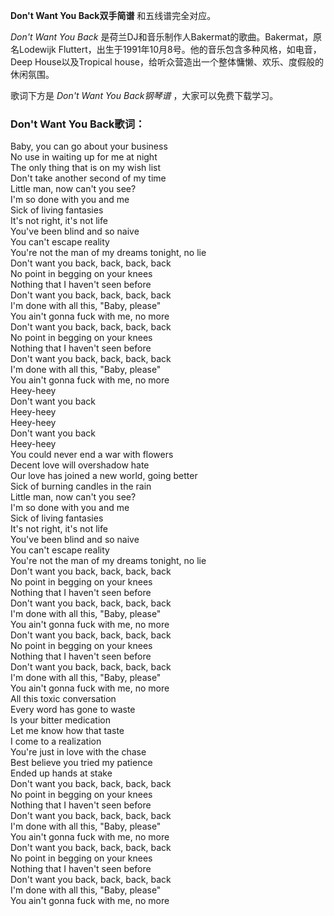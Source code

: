

**Don't Want You Back双手简谱** 和五线谱完全对应。

_Don't Want You Back_ 是荷兰DJ和音乐制作人Bakermat的歌曲。Bakermat，原名Lodewijk
Fluttert，出生于1991年10月8号。他的音乐包含多种风格，如电音，Deep House以及Tropical
house，给听众营造出一个整体慵懒、欢乐、度假般的休闲氛围。

歌词下方是 _Don't Want You Back钢琴谱_ ，大家可以免费下载学习。

### Don't Want You Back歌词：

Baby, you can go about your business  
No use in waiting up for me at night  
The only thing that is on my wish list  
Don't take another second of my time  
Little man, now can't you see?  
I'm so done with you and me  
Sick of living fantasies  
It's not right, it's not life  
You've been blind and so naive  
You can't escape reality  
You're not the man of my dreams tonight, no lie  
Don't want you back, back, back, back  
No point in begging on your knees  
Nothing that I haven't seen before  
Don't want you back, back, back, back  
I'm done with all this, "Baby, please"  
You ain't gonna fuck with me, no more  
Don't want you back, back, back, back  
No point in begging on your knees  
Nothing that I haven't seen before  
Don't want you back, back, back, back  
I'm done with all this, "Baby, please"  
You ain't gonna fuck with me, no more  
Heey-heey  
Don't want you back  
Heey-heey  
Heey-heey  
Don't want you back  
Heey-heey  
You could never end a war with flowers  
Decent love will overshadow hate  
Our love has joined a new world, going better  
Sick of burning candles in the rain  
Little man, now can't you see?  
I'm so done with you and me  
Sick of living fantasies  
It's not right, it's not life  
You've been blind and so naive  
You can't escape reality  
You're not the man of my dreams tonight, no lie  
Don't want you back, back, back, back  
No point in begging on your knees  
Nothing that I haven't seen before  
Don't want you back, back, back, back  
I'm done with all this, "Baby, please"  
You ain't gonna fuck with me, no more  
Don't want you back, back, back, back  
No point in begging on your knees  
Nothing that I haven't seen before  
Don't want you back, back, back, back  
I'm done with all this, "Baby, please"  
You ain't gonna fuck with me, no more  
All this toxic conversation  
Every word has gone to waste  
Is your bitter medication  
Let me know how that taste  
I come to a realization  
You're just in love with the chase  
Best believe you tried my patience  
Ended up hands at stake  
Don't want you back, back, back, back  
No point in begging on your knees  
Nothing that I haven't seen before  
Don't want you back, back, back, back  
I'm done with all this, "Baby, please"  
You ain't gonna fuck with me, no more  
Don't want you back, back, back, back  
No point in begging on your knees  
Nothing that I haven't seen before  
Don't want you back, back, back, back  
I'm done with all this, "Baby, please"  
You ain't gonna fuck with me, no more

